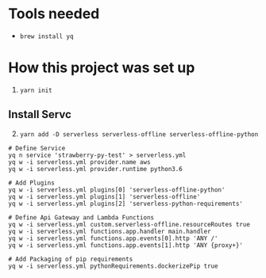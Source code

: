 # Tools needed
- `brew install yq`

# How this project was set up
1. `yarn init`

## Install Servc
2. `yarn add -D serverless serverless-offline serverless-offline-python`

```
# Define Service
yq n service 'strawberry-py-test' > serverless.yml
yq w -i serverless.yml provider.name aws
yq w -i serverless.yml provider.runtime python3.6

# Add Plugins
yq w -i serverless.yml plugins[0] 'serverless-offline-python'
yq w -i serverless.yml plugins[1] 'serverless-offline'
yq w -i serverless.yml plugins[2] 'serverless-python-requirements'

# Define Api Gateway and Lambda Functions
yq w -i serverless.yml custom.serverless-offline.resourceRoutes true
yq w -i serverless.yml functions.app.handler main.handler
yq w -i serverless.yml functions.app.events[0].http 'ANY /'
yq w -i serverless.yml functions.app.events[1].http 'ANY {proxy+}'

# Add Packaging of pip requirements
yq w -i serverless.yml pythonRequirements.dockerizePip true

```